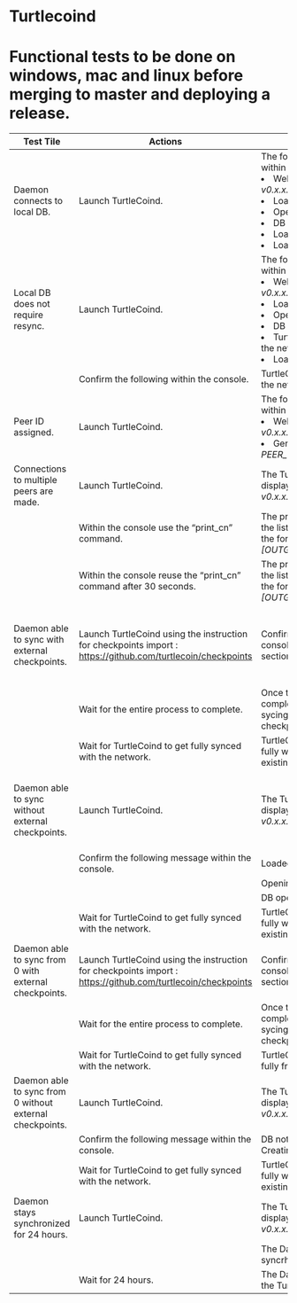 # Turtlecoind
# Functional tests to be done on windows, mac and linux before merging to master and deploying a release.

<table class="table table-striped table-bordered">
   <thead>
      <tr>
         <th>Test Tile</th>
         <th>Actions</th>
         <th>Expected Results</th>
         <th>Prerequisites</th>
      </tr>
   </thead>
   <tbody>
      <tr>
         <td>Daemon connects to local DB.</td>
         <td>Launch TurtleCoind.</td>
         <td>The following text is displayed within the console : </br>
            <li>Welcome to TurtleCoin <em>v0.x.x.xxxx</em></li>
            <li>Loaded X default checkpoints.</em></li>
            <li>Opening DB in <em>DatabasePath.</em></li>
            <li>DB opened in <em>DatabasePath.</em></li>
            <li>Loaded X default checkpoints.</em></li>
            <li>Loaded X default checkpoints.</em></li>
         </td>
         <td></td>
      </tr>
      <tr>
         <td>Local DB does not require resync.</td>
         <td>Launch TurtleCoind.</td>
         <td>The following text is displayed within the console : </br>
            <li>Welcome to TurtleCoin <em>v0.x.x.xxxx</em></li>
            <li>Loaded X default checkpoints.</em></li>
            <li>Opening DB in <em>DatabasePath.</em></li>
            <li>DB opened in <em>DatabasePath.</em></li>
            <li>TurtleCoind starts synching with the network.</li>
            <li>Loaded X default checkpoints.</em></li>
         </td>
         <td>You already have a TurtleCoin DB.</td>
      </tr>
      <tr>
         <td></td>
         <td>Confirm the following within the console.</td>
         <td>TurtleCoind starts synching with the network.</td>
         <td></td>
      </tr>
      <tr>
         <td>Peer ID assigned.</td>
         <td>Launch TurtleCoind.</td>
         <td>The following text is displayed within the console : </br>
            <li>Welcome to TurtleCoin <em>v0.x.x.xxxx</em></li>
            <li>Generated new peer ID: <em>PEER_ID.</em></li>
         </td>  
         <td>The p2pstate.bin does not exist before the launch of TurtleCoind.</td>
      </tr>
      <tr>
         <td>Connections to multiple peers are made.</td>
         <td>Launch TurtleCoind.</td>
         <td>The TurtleCoin Startup text is displayed : <em>Welcome to TurtleCoin v0.x.x.xxxx</em>.</td>
         <td></td>
      </tr>
      <tr>
         <td></td>
         <td>Within the console use the “print_cn” command.</td>
         <td>The print_cn command displays the list of connected peers using the format :  <em>[OUTGOING]IP_ADDRESS:PEER_ID</em>.</td>
         <td></td>
      </tr>
      <tr>
         <td></td>
         <td>Within the console reuse the “print_cn” command after 30 seconds.</td>
         <td>The print_cn command displays the list of connected peers using the format : <em>[OUTGOING]IP_ADDRESS:PEER_ID</em>.</td>
         <td></td>
      </tr>
      <tr>
         <td>Daemon able to sync with external checkpoints.</td>
         <td>Launch TurtleCoind using the instruction for checkpoints import : <a href="https://github.com/turtlecoin/checkpoints">https://github.com/turtlecoin/checkpoints</a></td>
         <td>Confirm you see displayed in the console the Expected Output section of this page.</td>
         <td>You already have a TurtleCoin DB that is not in full sync with the network.</td>
      </tr>
      <tr>
         <td></td>
         <td>Wait for the entire process to complete.</td>
         <td>Once the import of checkpoints is completed, Turtlecoind should start sycing the block after the last checkpoint in the csv.</td>
         <td></td>
      </tr>
      <tr>
         <td></td>
         <td>Wait for TurtleCoind to get fully synced with the network.</td>
         <td>TurtleCoind should be able to sync fully with the network with an existing DB.</td>
         <td></td>
      </tr>
      <tr>
         <td>Daemon able to sync without external checkpoints.</td>
         <td>Launch TurtleCoind.</td>
         <td>The TurtleCoin Startup text is displayed : <em>Welcome to TurtleCoin v0.x.x.xxxx</em>.</td>
         <td>You already have a TurtleCoin DB that is not in full sync with the network.</td>
      </tr>
      <tr>
         <td></td>
         <td>Confirm the following message within the console.</td>
         <td>Loaded X default checkpoints.</td>
         <td></td>
      </tr>
      <tr>
         <td></td>
         <td></td>
         <td>Opening DB in DatabasePath.</td>
         <td></td>
      </tr>
      <tr>
         <td></td>
         <td></td>
         <td>DB opened in DatabasePath.</td>
         <td></td>
      </tr>
      <tr>
         <td></td>
         <td>Wait for TurtleCoind to get fully synced with the network.</td>
         <td>TurtleCoind should be able to sync fully with the network with an existing DB.</td>
         <td></td>
      </tr>
      <tr>
         <td>Daemon able to sync from 0 with external checkpoints.</td>
         <td>Launch TurtleCoind using the instruction for checkpoints import : <a href="https://github.com/turtlecoin/checkpoints">https://github.com/turtlecoin/checkpoints</a></td>
         <td>Confirm you see displayed in the console the Expected Output section of this page.</td>
         <td>You don’t have an existing TurtleCoin DB.</td>
      </tr>
      <tr>
         <td></td>
         <td>Wait for the entire process to complete.</td>
         <td>Once the import of checkpoints is completed, Turtlecoind should start sycing the block after the last checkpoint in the csv.</td>
         <td></td>
      </tr>
      <tr>
         <td></td>
         <td>Wait for TurtleCoind to get fully synced with the network.</td>
         <td>TurtleCoind should be able to sync fully from 0% to 100%.</td>
         <td></td>
      </tr>
      <tr>
         <td>Daemon able to sync from 0 without external checkpoints.</td>
         <td>Launch TurtleCoind.</td>
         <td>The TurtleCoin Startup text is displayed : <em>Welcome to TurtleCoin v0.x.x.xxxx</em>.</td>
         <td>You don’t have an existing TurtleCoin DB.</td>
      </tr>
      <tr>
         <td></td>
         <td>Confirm the following message within the console.</td>
         <td>DB not found in <em>DATABASE_PATH</em>. Creating new DB.</td>
         <td></td>
      </tr>
      <tr>
         <td></td>
         <td>Wait for TurtleCoind to get fully synced with the network.</td>
         <td>TurtleCoind should be able to sync fully with the network with an existing DB.</td>
         <td></td>
      </tr>
      <tr>
         <td>Daemon stays synchronized for 24 hours.</td>
         <td>Launch TurtleCoind.</td>
         <td>The TurtleCoin Startup text is displayed : <em>Welcome to TurtleCoin v0.x.x.xxxx</em>.</td>
         <td></td>
      </tr>
      <tr>
         <td></td>
         <td></td>
         <td>The Daemon starts the syncrhonization process.</td>
         <td></td>
      </tr>
      <tr>
         <td></td>
         <td>Wait for 24 hours.</td>
         <td>The Daemon is still up to date with the TurtleCoin network.</td>
         <td></td>
      </tr>
   </tbody>
</table>
